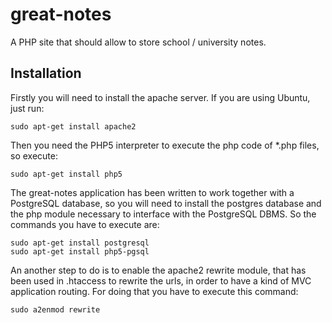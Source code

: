 great-notes
===========

A PHP site that should allow to store school / university notes. 

## Installation ##

Firstly you will need to install the apache server. If you are using Ubuntu, just run:

	sudo apt-get install apache2

Then you need the PHP5 interpreter to execute the php code of *.php files, so execute:

	sudo apt-get install php5

The great-notes application has been written to work together with a PostgreSQL database,
so you will need to install the postgres database and the php module necessary to interface
with the PostgreSQL DBMS. So the commands you have to execute are:

	sudo apt-get install postgresql
	sudo apt-get install php5-pgsql

An another step to do is to enable the apache2 rewrite module, that has been used in .htaccess to rewrite
the urls, in order to have a kind of MVC application routing. For doing that you have to execute this
command:

	sudo a2enmod rewrite



